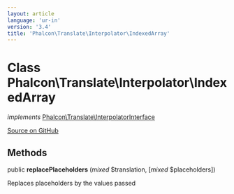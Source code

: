 ```yaml
---
layout: article
language: 'ur-in'
version: '3.4'
title: 'Phalcon\Translate\Interpolator\IndexedArray'
---
```


# Class **Phalcon\Translate\Interpolator\IndexedArray**

*implements* [Phalcon\Translate\InterpolatorInterface](/3.4/en/api/Phalcon_Translate_InterpolatorInterface)

<a href="https://github.com/phalcon/cphalcon/tree/v3.4.0/phalcon/translate/interpolator/indexedarray.zep" class="btn btn-default btn-sm">Source on GitHub</a>

## Methods

public **replacePlaceholders** (*mixed* $translation, [*mixed* $placeholders])

Replaces placeholders by the values passed